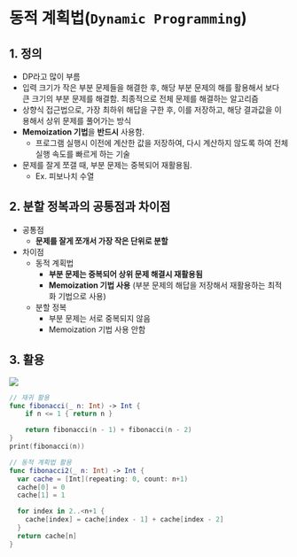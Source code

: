 # 동적 계획법(`Dynamic Programming`)

## 1. 정의

* DP라고 많이 부름
* 입력 크기가 작은 부분 문제들을 해결한 후, 해당 부분 문제의 해를 활용해서 보다 큰 크기의 부분 문제를 해결함. 최종적으로 전체 문제를 해결하는 알고리즘
* 상향식 접근법으로, 가장 최하위 해답을 구한 후, 이를 저장하고, 해당 결과값을 이용해서 상위 문제를 풀어가는 방식
* **Memoization 기법**을 **반드시** 사용함. 
  * 프로그램 실행시 이전에 계산한 값을 저장하여, 다시 계산하지 않도록 하여 전체 실행 속도를 빠르게 하는 기술
* 문제를 잘게 쪼갤 때, 부분 문제는 중복되어 재활용됨.
  * Ex. 피보나치 수열



## 2. 분할 정복과의 공통점과 차이점

* 공통점
  * **문제를 잘게 쪼개서 가장 작은 단위로 분할**
* 차이점
  * 동적 계획법
    * **부분 문제는 중복되어 상위 문제 해결시 재활용됨**
    * **Memoization 기법 사용** (부분 문제의 해답을 저장해서 재활용하는 최적화 기법으로 사용)
  * 분할 정복
    * 부분 문제는 서로 중복되지 않음
    * Memoization 기법 사용 안함



## 3. 활용

![](https://img1.daumcdn.net/thumb/R800x0/?scode=mtistory2&fname=https%3A%2F%2Ft1.daumcdn.net%2Fcfile%2Ftistory%2F267EC74E5702798727)

```swift
// 재귀 활용
func fibonacci(_ n: Int) -> Int {
  	if n <= 1 { return n }

    return fibonacci(n - 1) + fibonacci(n - 2)
}
print(fibonacci(n))

// 동적 계획법 활용
func fibonacci2(_ n: Int) -> Int {
  var cache = [Int](repeating: 0, count: n+1)
  cache[0] = 0
  cache[1] = 1

  for index in 2..<n+1 {
    cache[index] = cache[index - 1] + cache[index - 2]
  }
  return cache[n]
}
```